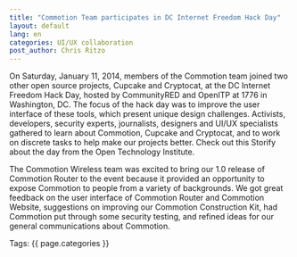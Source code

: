 ```yaml
---
title: "Commotion Team participates in DC Internet Freedom Hack Day"
layout: default
lang: en
categories: UI/UX collaboration
post_author: Chris Ritzo
---
```


On Saturday, January 11, 2014, members of the Commotion team joined two other open source projects, Cupcake and Cryptocat, at the DC Internet Freedom Hack Day, hosted by CommunityRED and OpenITP at 1776 in Washington, DC. The focus of the hack day was to improve the user interface of these tools, which present unique design challenges.<!--more--> Activists, developers, security experts, journalists, designers and UI/UX specialists gathered to learn about Commotion, Cupcake and Cryptocat, and to work on discrete tasks to help make our projects better. Check out this Storify about the day from the Open Technology Institute.

The Commotion Wireless team was excited to bring our 1.0 release of Commotion Router to the event because it provided an opportunity to expose Commotion to people from a variety of backgrounds. We got great feedback on the user interface of Commotion Router and Commotion Website, suggestions on improving our Commotion Construction Kit, had Commotion put through some security testing, and refined ideas for our general communications about Commotion.

Tags: {{ page.categories }} 
